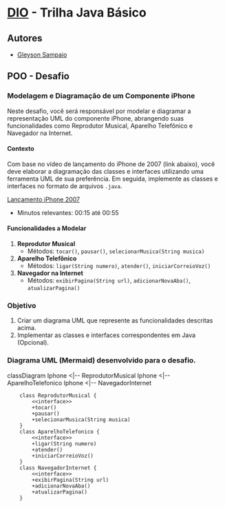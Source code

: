 # [DIO](www.dio.me) - Trilha Java Básico

## Autores
- [Gleyson Sampaio](https://github.com/glysns)

## POO - Desafio

### Modelagem e Diagramação de um Componente iPhone

Neste desafio, você será responsável por modelar e diagramar a representação UML do componente iPhone, abrangendo suas funcionalidades como Reprodutor Musical, Aparelho Telefônico e Navegador na Internet.

#### Contexto
Com base no vídeo de lançamento do iPhone de 2007 (link abaixo), você deve elaborar a diagramação das classes e interfaces utilizando uma ferramenta UML de sua preferência. Em seguida, implemente as classes e interfaces no formato de arquivos `.java`.

[Lançamento iPhone 2007](https://www.youtube.com/watch?v=9ou608QQRq8)
- Minutos relevantes: 00:15 até 00:55

#### Funcionalidades a Modelar
1. **Reprodutor Musical**
   - Métodos: `tocar()`, `pausar()`, `selecionarMusica(String musica)`
2. **Aparelho Telefônico**
   - Métodos: `ligar(String numero)`, `atender()`, `iniciarCorreioVoz()`
3. **Navegador na Internet**
   - Métodos: `exibirPagina(String url)`, `adicionarNovaAba()`, `atualizarPagina()`

### Objetivo
1. Criar um diagrama UML que represente as funcionalidades descritas acima.
2. Implementar as classes e interfaces correspondentes em Java (Opcional).

### Diagrama UML (Mermaid) desenvolvido para o desafio.

classDiagram
        Iphone <|-- ReprodutorMusical
        Iphone <|-- AparelhoTelefonico
        Iphone <|-- NavegadorInternet

        class ReprodutorMusical {
            <<interface>>
            +tocar()
            +pausar()
            +selecionarMusica(String musica)
        }
        class AparelhoTelefonico {
            <<interface>>
            +ligar(String numero)
            +atender()
            +iniciarCorreioVoz()  
        }
        class NavegadorInternet {
            <<interface>>
            +exibirPagina(String url)
            +adicionarNovaAba()
            +atualizarPagina()
        }
